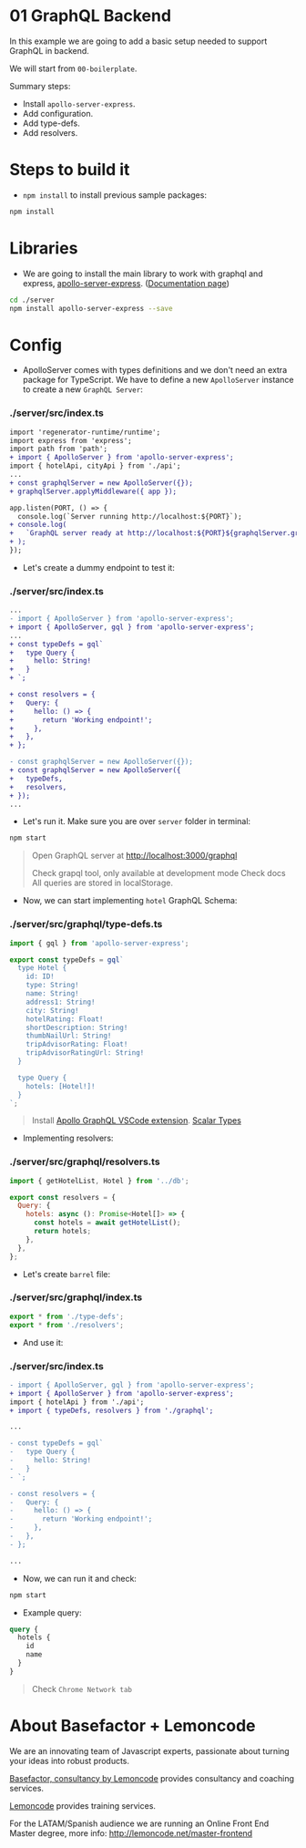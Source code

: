 # 01 GraphQL Backend

In this example we are going to add a basic setup needed to support GraphQL in backend.

We will start from `00-boilerplate`.

Summary steps:

- Install `apollo-server-express`.
- Add configuration.
- Add type-defs.
- Add resolvers.

# Steps to build it

- `npm install` to install previous sample packages:

```bash
npm install
```

# Libraries

- We are going to install the main library to work with graphql and express, [apollo-server-express](https://www.npmjs.com/package/apollo-server-express). ([Documentation page](https://www.apollographql.com/docs/apollo-server/))

```bash
cd ./server
npm install apollo-server-express --save
```

# Config

- ApolloServer comes with types definitions and we don't need an extra package for TypeScript. We have to define a new `ApolloServer` instance to create a new `GraphQL Server`:

### ./server/src/index.ts

```diff
import 'regenerator-runtime/runtime';
import express from 'express';
import path from 'path';
+ import { ApolloServer } from 'apollo-server-express';
import { hotelApi, cityApi } from './api';
...
+ const graphqlServer = new ApolloServer({});
+ graphqlServer.applyMiddleware({ app });

app.listen(PORT, () => {
  console.log(`Server running http://localhost:${PORT}`);
+ console.log(
+   `GraphQL server ready at http://localhost:${PORT}${graphqlServer.graphqlPath}`
+ );
});

```

- Let's create a dummy endpoint to test it:

### ./server/src/index.ts

```diff
...
- import { ApolloServer } from 'apollo-server-express';
+ import { ApolloServer, gql } from 'apollo-server-express';
...
+ const typeDefs = gql`
+   type Query {
+     hello: String!
+   }
+ `;

+ const resolvers = {
+   Query: {
+     hello: () => {
+       return 'Working endpoint!';
+     },
+   },
+ };

- const graphqlServer = new ApolloServer({});
+ const graphqlServer = new ApolloServer({
+   typeDefs,
+   resolvers,
+ });
...
```

- Let's run it. Make sure you are over `server` folder in terminal:

```bash
npm start
```

> Open GraphQL server at [http://localhost:3000/graphql](http://localhost:3000/graphql)
>
> Check grapql tool, only available at development mode
> Check docs
> All queries are stored in localStorage.

- Now, we can start implementing `hotel` GraphQL Schema:

### ./server/src/graphql/type-defs.ts

```javascript
import { gql } from 'apollo-server-express';

export const typeDefs = gql`
  type Hotel {
    id: ID!
    type: String!
    name: String!
    address1: String!
    city: String!
    hotelRating: Float!
    shortDescription: String!
    thumbNailUrl: String!
    tripAdvisorRating: Float!
    tripAdvisorRatingUrl: String!
  }

  type Query {
    hotels: [Hotel!]!
  }
`;
```
> Install [Apollo GraphQL VSCode extension](https://www.apollographql.com/docs/devtools/editor-plugins/).
> [Scalar Types](https://graphql.org/learn/schema/#scalar-types)

- Implementing resolvers:

### ./server/src/graphql/resolvers.ts

```javascript
import { getHotelList, Hotel } from '../db';

export const resolvers = {
  Query: {
    hotels: async (): Promise<Hotel[]> => {
      const hotels = await getHotelList();
      return hotels;
    },
  },
};
```

- Let's create `barrel` file:

### ./server/src/graphql/index.ts

```javascript
export * from './type-defs';
export * from './resolvers';
```

- And use it:

### ./server/src/index.ts

```diff
- import { ApolloServer, gql } from 'apollo-server-express';
+ import { ApolloServer } from 'apollo-server-express';
import { hotelApi } from './api';
+ import { typeDefs, resolvers } from './graphql';

...

- const typeDefs = gql`
-   type Query {
-     hello: String!
-   }
- `;

- const resolvers = {
-   Query: {
-     hello: () => {
-       return 'Working endpoint!';
-     },
-   },
- };

...
```

- Now, we can run it and check:

```bash
npm start
```

- Example query:

```graphql
query {
  hotels {
    id
    name
  }
}
```

> Check `Chrome Network tab`

# About Basefactor + Lemoncode

We are an innovating team of Javascript experts, passionate about turning your ideas into robust products.

[Basefactor, consultancy by Lemoncode](http://www.basefactor.com) provides consultancy and coaching services.

[Lemoncode](http://lemoncode.net/services/en/#en-home) provides training services.

For the LATAM/Spanish audience we are running an Online Front End Master degree, more info: http://lemoncode.net/master-frontend
